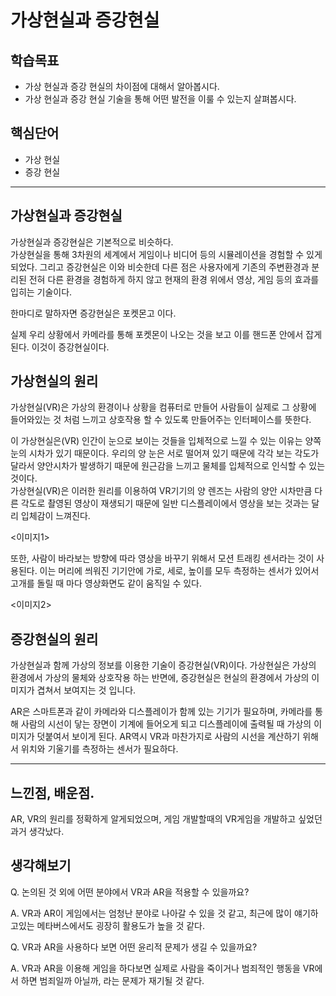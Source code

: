 # 가상현실과 증강현실

## 학습목표
- 가상 현실과 증강 현실의 차이점에 대해서 알아봅시다.
- 가상 현실과 증강 현실 기술을 통해 어떤 발전을 이룰 수 있는지 살펴봅시다.

## 핵심단어
- 가상 현실
- 증강 현실

---

## 가상현실과 증강현실
가상현실과 증강현실은 기본적으로 비슷하다. <br>
가상현실을 통해 3차원의 세계에서 게임이나 비디어 등의 시뮬레이션을 경험할 수 있게 되었다. 그리고 증강현실은 이와 비슷한데 다른 점은 사용자에게 기존의 주변환경과 분리된 전혀 다른 환경을 경험하게 하지 않고 현재의 환경 위에서 영상, 게임 등의 효과를 입히는 기술이다. 

한마디로 말하자면 증강현실은 포켓몬고 이다. 

실제 우리 상황에서 카메라를 통해 포켓몬이 나오는 것을 보고 이를 핸드폰 안에서 잡게 된다. 이것이 증강현실이다.

## 가상현실의 원리
 가상현실(VR)은 가상의 환경이나 상황을 컴퓨터로 만들어 사람들이 실제로 그 상황에 들어와있는 것 처럼 느끼고 상호작용 할 수 있도록 만들어주는 인터페이스를 뜻한다.

 이 가상현실은(VR) 인간이 눈으로 보이는 것들을 입체적으로 느낄 수 있는 이유는 양쪽 눈의 시차가 있기 때문이다. 우리의 양 눈은 서로 떨어져 있기 때문에 각각 보는 각도가 달라서 양안시차가 발생하기 때문에 원근감을 느끼고 물체를 입체적으로 인식할 수 있는 것이다. 
<br>
가상현실(VR)은 이러한 원리를 이용하여 VR기기의 양 렌즈는 사람의 양안 시차만큼 다른 각도로 촬영된 영상이 재생되기 때문에 일반 디스플레이에서 영상을 보는 것과는 달리 입체감이 느껴진다.

<이미지1>

또한, 사람이 바라보는 방향에 따라 영상을 바꾸기 위해서 모션 트래킹 센서라는 것이 사용된다. 이는 머리에 씌워진 기기안에 가로, 세로, 높이를 모두 측정하는 센서가 있어서 고개를 돌릴 때 마다 영상화면도 같이 움직일 수 있다.

<이미지2>

## 증강현실의 원리
가상현실과 함께 가상의 정보를 이용한 기술이 증강현실(VR)이다. 가상현실은 가상의 환경에서 가상의 물체와 상호작용 하는 반면에, 증강현실은 현실의 환경에서 가상의 이미지가 겹쳐서 보여지는 것 입니다. 

AR은 스마트폰과 같이 카메라와 디스플레이가 함께 있는 기기가 필요하며, 카메라를 통해 사람의 시선이 닿는 장면이 기계에 들어오게 되고 디스플레이에 출력될 때 가상의 이미지가 덧붙여서 보이게 된다. AR역시 VR과 마찬가지로 사람의 시선을 계산하기 위해서 위치와 기울기를 측정하는 센서가 필요하다.

---
## 느낀점, 배운점.
AR, VR의 원리를 정확하게 알게되었으며, 게임 개발할때의 VR게임을 개발하고 싶었던 과거 생각났다.

## 생각해보기
Q. 논의된 것 외에 어떤 분야에서 VR과 AR을 적용할 수 있을까요?

A. VR과 AR이 게임에서는 엄청난 분야로 나아갈 수 있을 것 같고, 최근에 많이 얘기하고있는 메타버스에서도 굉장히 활용도가 높을 것 같다.

Q. VR과 AR을 사용하다 보면 어떤 윤리적 문제가 생길 수 있을까요?

A. VR과 AR을 이용해 게임을 하다보면 실제로 사람을 죽이거나 범죄적인 행동을 VR에서 하면 범죄일까 아닐까, 라는 문제가 재기될 것 같다.
